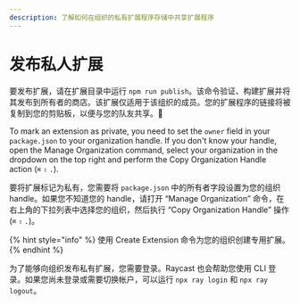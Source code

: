 ```yaml
---
description: 了解如何在组织的私有扩展程序存储中共享扩展程序
---
```


# 发布私人扩展

要发布扩展，请在扩展目录中运行 `npm run publish`。该命令验证、构建扩展并将其发布到所有者的商店。该扩展仅适用于该组织的成员。您的扩展程序的链接将被复制到您的剪贴板，以便与您的队友共享。🥳

To mark an extension as private, you need to set the `owner` field in your `package.json` to your organization handle. If you don't know your handle, open the Manage Organization command, select your organization in the dropdown on the top right and perform the Copy Organization Handle action (`⌘` `⇧` `.`).

要将扩展标记为私有，您需要将 `package.json` 中的所有者字段设置为您的组织 handle。如果您不知道您的 handle，请打开 “Manage Organization” 命令，在右上角的下拉列表中选择您的组织，然后执行 “Copy Organization Handle” 操作  (`⌘` `⇧` `.`)。

{% hint style="info" %}
使用 Create Extension 命令为您的组织创建专用扩展。
{% endhint %}

为了能够向组织发布私有扩展，您需要登录。Raycast 也会帮助您使用 CLI 登录。如果您尚未登录或需要切换帐户，可以运行 `npx ray login` 和 `npx ray logout`。
